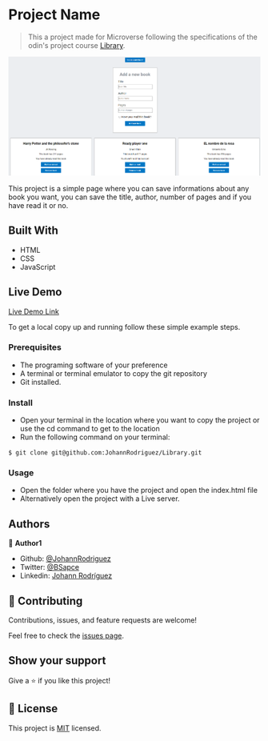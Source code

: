 # Project Name

> This a project made for Microverse following the specifications of the odin's project course [Library](https://www.theodinproject.com/courses/javascript/lessons/library).

![screenshot](./app_screenshot.png)

This project is a simple page where you can save informations about any book you want, you can save the title, author, number of pages and if you have read it or no.

## Built With

- HTML
- CSS
- JavaScript

## Live Demo

[Live Demo Link](https://johannrodriguez.github.io/Library/.)

To get a local copy up and running follow these simple example steps.

### Prerequisites
- The programing software of your preference
- A terminal or terminal emulator to copy the git repository
- Git installed.
### Install
- Open your terminal in the location where you want to copy the project or use the cd command to get to the location
- Run the following command on your terminal:
```
$ git clone git@github.com:JohannRodriguez/Library.git
```
### Usage
- Open the folder where you have the project and open the index.html file
- Alternatively open the project with a Live server.

## Authors

👤 **Author1**

- Github: [@JohannRodriguez](https://github.com/JohannRodriguez)
- Twitter: [@BSapce](https://https://twitter.com/BSapce)
- Linkedin: [Johann Rodríguez](https://www.linkedin.com/in/johann-alonso-rodr%C3%ADguez-v%C3%A1zquez-25b07719a/)

## 🤝 Contributing

Contributions, issues, and feature requests are welcome!

Feel free to check the [issues page](https://github.com/JohannRodriguez/Library/issues).

## Show your support

Give a ⭐️ if you like this project!

## 📝 License

This project is [MIT](lic.url) licensed.
